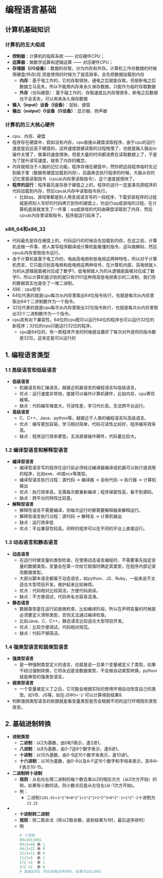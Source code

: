 # 编程语言基础

## 计算机基础知识
### 计算机的五大组成
- **控制器**：计算机的指挥系统 —— 对应硬件CPU；
- **运算器**：做数学运算和逻辑运算 —— 对应硬件CPU；
- **存储器（I/O设备）**：数据的存取，分为内存和外存。计算机工作存数据的时候用硬盘(外存)存,但是使用的时候为了提高效率，会先把数据加载到内存
  - **内存**：基于电工作的，它的存取很快，通电之后就能存取，但是断电之后数据立马丢失，所以不能用内存来永久保存数据，只能作为临时存取数据
  - **外存**（也叫硬盘）：基于磁工作的，存取速度比内存慢很多，断电之后数据也不会丢失，可以用来永久保存数据
- **输入（input）设备（I设备）**：鼠标、键盘
- **输出（output）O设备（O设备）**：显示器、扬声器

### 计算机的三大核心硬件
- cpu、内存、硬盘
- 程序存在硬盘中，假如没有内存，cpu直接从硬盘读取程序，由于cpu的运行速度是远远高于硬盘的，这样速度就被读取的过程拖慢了，也就是输入输出io操作太慢了，做事的速度很快，但是大量的时间都浪费在读取数据上了，于是为了提升读写速度，就有了内存的概念。
- 内存就相当于人脑的记忆功能，程序存储在硬盘中，然你把这段程序临时先记到脑子里（数据有硬盘加载到内存），后面再去执行程序的时候，大脑从你的记忆里面读取指令（cpu从内存里读取指令），这个速度就很快了。
- **程序的运行**：程序最先是存放于硬盘之上的，程序的运行一定是事先把程序的代码加载到内存，然后cpu从内存中读取指令执行。
  - 比如qq，游戏等都是别人用变成语言写的一段程序，下载安装程序的过程就是把别人写好的代码拷贝到你的硬盘上，你运行qq或游戏的过程，在计算机底层就发生了一件事：qq或游戏的代码由硬盘读取到了内存，然后cpu从内存里读取指令，程序就运行起来了。

### x86_64和x86_32
- 代码最先是存在硬盘上的，代码运行的时候会先加载到内存，在这之前，计算机会做一件事，把人类写程序翻译成计算机能看懂的指令，这叫做解码，然后cpu从内存里取指令运行。
- 由于计算机是基于电工作的，电由高电频和低电频这两种特性，所以对于计算机而言，它只能识别高电频和低电频这两种信号，在计算机内部，高电频就人为的从逻辑层面被对应成了数字1，低电频就人为的从逻辑层面被对应成了数字0，所以计算机能识别的就只有0101这种用高低电频表示的二进制，我们存的数据其实也是存了一堆二进制。
- X86：cpu型号
- 64位代表的就是cpu每次从内存里取出64位指令执行，也就是每次从内存里取出64个二进制数作为一个指令。
- 32位代表的就是cpu每次从内存里取出32位指令执行，也就是每次从内存里取出32个二进制数作为一个指令。
- cpu具有向下兼容性，64位的cpu既可以运行64位的程序也可以运行32位的新程序；32位的cpu只能运行32位的程序。
  - cpu是64位的，有一款程序开发的时候就设置好了每次对外提供的指令数是32位，这肯定是可以运行的


## 1. 编程语言类型
### 1.1 高级语言和低级语言
- **低级语言**
  - 机器语言和汇编语言。越接近机器语言的编程语言叫低级语言。
  - 优点：运行速度非常快，直接可以操作计算机硬件，比如内存、cpu寄存器等。
  - 缺点：代码编写难度大，可读性差，学习代价高，无法跨平台运行。
- **高级语言**
  - C、C++、Java、python等。越接近于人类的编程语言叫高级语言。
  - 优点：编写更加容易，学习相对简单，代码可读性比较好，程序编写效率高。
  - 缺点：程序运行效率更低，无法直接操作硬件，代码量比较大。
### 1.2 编译型语言和解释型语言
- **编译型语言**
  - 编译型语言写的程序在运行前必须经过编译器编译成机器可以执行或调用的程序，比如exe、dll或ocx等类型。
  - 编译型语言执行过程：源代码 -> 编译器 -> 目标代码 -> 执行器 -> 计算机输出
  - 优点：执行效率高，无需每次都重新编译；程序保密性高，看不到源码。
  - 缺点：跨平台的特性比较差。
- **解释型语言**
  - 解释性语言不需要编译，但每次运行时都需要解释器来解释运行。
  - 解释型语言执行过程：源代码 -> 解释去 -> 计算机输出
  - 缺点：运行效率低
  - 优点：平台兼容性较高，同样的程序可以在不同的平台上直接运行。

### 1.3 动态语言和静态语言
- **动态语言**
  - 在运行时做变量的类型检查，在使用动态语言编程时，不需要事先指定变量的数据类型。变量会在第一次给它赋值时确定其类型，在程序内部记录改数据类型。
  - 大部分脚本语言都属于动态语言，如python、JS、Ruby，一般来说不太适合大型项目开发，维护起来比较麻烦。
  - 优点：代码相对比较简洁，方便代码阅读。
  - 缺点：不方便调试，代码命名也容易混淆。
- **静态语言**
  - 数据类型是在运行前就做检查，比如编译阶段，所以在声明变量的时候就必须要定义清除类型，否则无法通过编译检查。
  - 比如Java、C、C++，静态语言比较适合大型项目开发。
  - 优点：比较方便调试，代码相对规范。
  - 缺点：代码不够简洁。
### 1.4 强类型语言和弱类型语言
- **强类型语言**
  - 是一种强制类型定义的语言，也就是说一旦某个变量被定义了类型，如果不经过强制转换，它将永远是该数据类型，不会做自动类型转换。python就是典型的强类型语言。
- **弱类型语言**
  - 一个变量被定义了之后，它可能会根据实际的使用环境自动改变自己的类型。如VB、JS等。如在JS中`5+'3'`可以计算得到结果8.
- 判断强弱类型语言的依据就是看变量类型是否会根据不同的运行环境隐形类型改变。

## 2. 基础进制转换
- **进制类型**
  - **二进制**：以2为基数，由0和1表示，逢2进1。
  - **八进制**：以8为基数，由0-7这8个数字表示，逢8进1。
  - **十进制**：以10为基数，由0-9这10个数字来表示，逢10进1。
  - **十六进制**：以16为基数，由0-9以及A-F这16个数字和字母来表示，其中A-F表示10-15。
- **二进制转十进制**
  - **规则**：从右向左用二进制的每个数去乘以2的相应次方（从0次方开始）的和，如果有小数的话，则小数点后是从左往右(从-1次方开始)。
  - 例：
    - 二进制`1101.01`=`1*2^0+0*2^1+1*2^2+1*2^3+0*2^-1+1*2^-2`十进制为`13.25`
- - **十进制转二进制**
  - **规则**：除二取余法（除以2取余数，直到结果为1时，最后逆序排列）
  - 例
    ```python
    # 十进制
    89=1011001
    89/2=44 余 1
    44/2=22 余 0
    22/2=11 余 0
    11/2=5  余 1
    5/2 =2  余 1
    2/2 =1  余 0
    # 取最后的1 然后余数逆序排列，结果为1011001
    ```